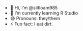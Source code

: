 - 👋 Hi, I’m @siltloam985
- 🌱 I’m currently learning R Studio
- 😄 Pronouns: they/them
- ⚡ Fun fact: I eat dirt.

<!---
siltloam985/siltloam985 is a ✨ special ✨ repository because its `README.md` (this file) appears on your GitHub profile.
You can click the Preview link to take a look at your changes.
--->
